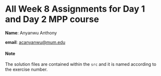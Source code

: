 # All Week 8 Assignments for Day 1 and Day 2 MPP course

**Name**: Anyanwu Anthony

**email**: acanyanwu@mum.edu

#### Note
The solution files are contained within the `src` and it is named according to the exercise number.
